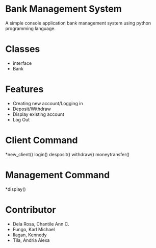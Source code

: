 # Bank Management System

A simple console application bank management system using python programming language.
 
 
# Classes

* interface
* Bank

# Features

* Creating new account/Logging in 
* Deposit/Withdraw
* Display existing account
* Log Out

# Client Command
*new_client() login() desposit() withdraw() moneytransfer()
# Management Command
*display()

# Contributor
* Dela Rosa, Chantile Ann C.
* Fungo, Karl Michael
* Ilagan, Kennedy
* Tila, Andria Alexa

